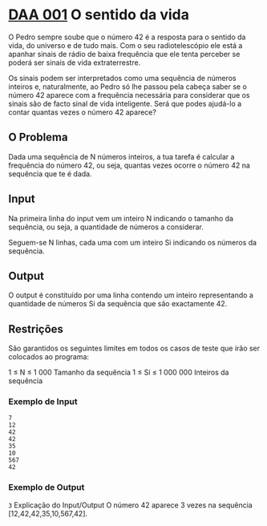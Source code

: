 # [DAA 001](https://mooshak.dcc.fc.up.pt/~daa/cgi-bin/execute/2650258076680013) O sentido da vida
O Pedro sempre soube que o número 42 é a resposta para o sentido da vida, do universo e de tudo mais. Com o seu radiotelescópio ele está a apanhar sinais de rádio de baixa frequência que ele tenta perceber se poderá ser sinais de vida extraterrestre.

Os sinais podem ser interpretados como uma sequência de números inteiros e, naturalmente, ao Pedro só lhe passou pela cabeça saber se o número 42 aparece com a frequência necessária para considerar que os sinais são de facto sinal de vida inteligente. Será que podes ajudá-lo a contar quantas vezes o número 42 aparece?

## O Problema
Dada uma sequência de N números inteiros, a tua tarefa é calcular a frequência do número 42, ou seja, quantas vezes ocorre o número 42 na sequência que te é dada.

## Input
Na primeira linha do input vem um inteiro N indicando o tamanho da sequência, ou seja, a quantidade de números a considerar.

Seguem-se N linhas, cada uma com um inteiro Si indicando os números da sequência.

## Output
O output é constituído por uma linha contendo um inteiro representando a quantidade de números Si da sequência que são exactamente 42.

## Restrições
São garantidos os seguintes limites em todos os casos de teste que irão ser colocados ao programa:

1 ≤ N ≤ 1 000	   	Tamanho da sequência
1 ≤ Si ≤ 1 000 000	   	Inteiros da sequência
### Exemplo de Input
```
7
12
42
42
35
10
567
42
```
### Exemplo de Output
`3`
Explicação do Input/Output
O número 42 aparece 3 vezes na sequência [12,42,42,35,10,567,42].
